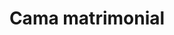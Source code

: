 ---
layout: ../../../layouts/ProductLayout.astro
title: 'Cama matrimonial'
pubDate: 2022-07-01
description: 'Fabricación de cama matrimonial.'
slug: '/products/camas/matrimonial-10'

image:
    url: '/images/webp/camas/matrimonial-10.webp'
    alt: 'The Astro logo on a dark background with a pink glow.'
    metaurl: '/images/jpeg/camas/matrimonial-10.jpeg'
tags: ["astro", "blogging", "learning in public"]
---